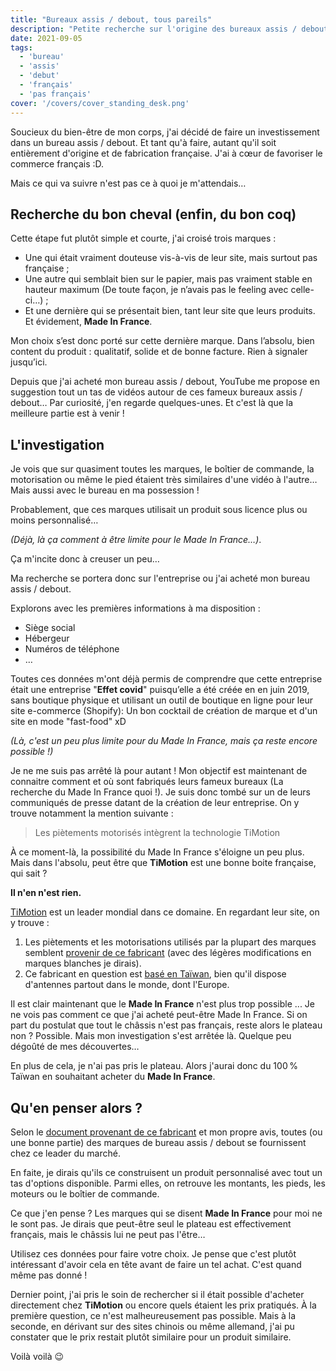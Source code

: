 ```yaml
---
title: "Bureaux assis / debout, tous pareils"
description: "Petite recherche sur l'origine des bureaux assis / debout. Le résultat n'est pas ce à quoi on s'attend !"
date: 2021-09-05
tags:
  - 'bureau'
  - 'assis'
  - 'debut'
  - 'français'
  - 'pas français' 
cover: '/covers/cover_standing_desk.png'
---
```


Soucieux du bien-être de mon corps, j'ai décidé de faire un investissement dans un bureau assis / debout. Et tant qu'à faire, autant qu'il soit entièrement d'origine et de fabrication française. J'ai à cœur de favoriser le commerce français :D.

Mais ce qui va suivre n'est pas ce à quoi je m'attendais…

## Recherche du bon cheval (enfin, du bon coq)

Cette étape fut plutôt simple et courte, j'ai croisé trois marques :
- Une qui était vraiment douteuse vis-à-vis de leur site, mais surtout pas française ;
- Une autre qui semblait bien sur le papier, mais pas vraiment stable en hauteur maximum (De toute façon, je n’avais pas le feeling avec celle-ci…) ;
- Et une dernière qui se présentait bien, tant leur site que leurs produits. Et évidement, **Made In France**.

Mon choix s’est donc porté sur cette dernière marque. Dans l’absolu, bien content du produit : qualitatif, solide et de bonne facture. Rien à signaler jusqu’ici.

Depuis que j'ai acheté mon bureau assis / debout, YouTube me propose en suggestion tout un tas de vidéos autour de ces fameux bureaux assis / debout… Par curiosité, j'en regarde quelques-unes. Et c'est là que la meilleure partie est à venir !

## L'investigation

Je vois que sur quasiment toutes les marques, le boîtier de commande, la motorisation ou même le pied étaient très similaires d'une vidéo à l'autre… Mais aussi avec le bureau en ma possession !

Probablement, que ces marques utilisait un produit sous licence plus ou moins personnalisé…

_(Déjà, là ça comment à être limite pour le Made In France…)_.

Ça m'incite donc à creuser un peu…

Ma recherche se portera donc sur l'entreprise ou j'ai acheté mon bureau assis / debout.

Explorons avec les premières informations à ma disposition :
- Siège social
- Hébergeur
- Numéros de téléphone
- …

Toutes ces données m'ont déjà permis de comprendre que cette entreprise était une entreprise "**Effet covid**" puisqu’elle a été créée en en juin 2019, sans boutique physique et utilisant un outil de boutique en ligne pour leur site e-commerce (Shopify): Un bon cocktail de création de marque et d'un site en mode "fast-food" xD

_(Là, c'est un peu plus limite pour du Made In France, mais ça reste encore possible !)_

Je ne me suis pas arrêté là pour autant ! Mon objectif est maintenant de connaitre comment et où sont fabriqués leurs fameux bureaux (La recherche du Made In France quoi !). Je suis donc tombé sur un de leurs communiqués de presse datant de la création de leur entreprise. On y trouve notamment la mention suivante :

> Les piètements motorisés <AwesomeDesk> intègrent la technologie TiMotion

À ce moment-là, la possibilité du Made In France s'éloigne un peu plus. Mais dans l'absolu, peut être que **TiMotion** est une bonne boite française, qui sait ?

**Il n'en n'est rien.**

[TiMotion](https://www.timotion.com/fr/) est un leader mondial dans ce domaine. En regardant leur site, on y trouve :

1. Les piètements et les motorisations utilisés par la plupart des marques semblent [provenir de ce fabricant](https://www.timotion.com/fr/products/height-adjustable-desk-kits/tek01-series) (avec des légères modifications en marques blanches je dirais).
2. Ce fabricant en question est [basé en Taïwan](https://www.timotion.com/fr/contact/map), bien qu'il dispose d'antennes partout dans le monde, dont l'Europe.

Il est clair maintenant que le **Made In France** n'est plus trop possible ... Je ne vois pas comment ce que j'ai acheté peut-être Made In France. Si on part du postulat que tout le châssis n'est pas français, reste alors le plateau non ? Possible. Mais mon investigation s'est arrêtée là. Quelque peu dégoûté de mes découvertes…

En plus de cela, je n'ai pas pris le plateau. Alors j'aurai donc du 100 % Taïwan en souhaitant acheter du **Made In France**.

## Qu'en penser alors ?

Selon le [document provenant de ce fabricant](https://www.timotion.com/_upload/files/DataSheet_TEK02-I_EN.pdf ) et mon propre avis, toutes (ou une bonne partie) des marques de bureau assis / debout se fournissent chez ce leader du marché.

En faite, je dirais qu'ils ce construisent un produit personnalisé avec tout un tas d'options disponible. Parmi elles, on retrouve les montants, les pieds, les moteurs ou le boîtier de commande.

Ce que j'en pense ? Les marques qui se disent **Made In France** pour moi ne le sont pas. Je dirais que peut-être seul le plateau est effectivement français, mais le châssis lui ne peut pas l'être…

Utilisez ces données pour faire votre choix. Je pense que c'est plutôt intéressant d'avoir cela en tête avant de faire un tel achat. C'est quand même pas donné !

Dernier point, j'ai pris le soin de rechercher si il était possible d'acheter directement chez **TiMotion** ou encore quels étaient les prix pratiqués. À la première question, ce n'est malheureusement pas possible. Mais à la seconde, en dérivant sur des sites chinois ou même allemand, j'ai pu constater que le prix restait plutôt similaire pour un produit similaire.

Voilà voilà 😉